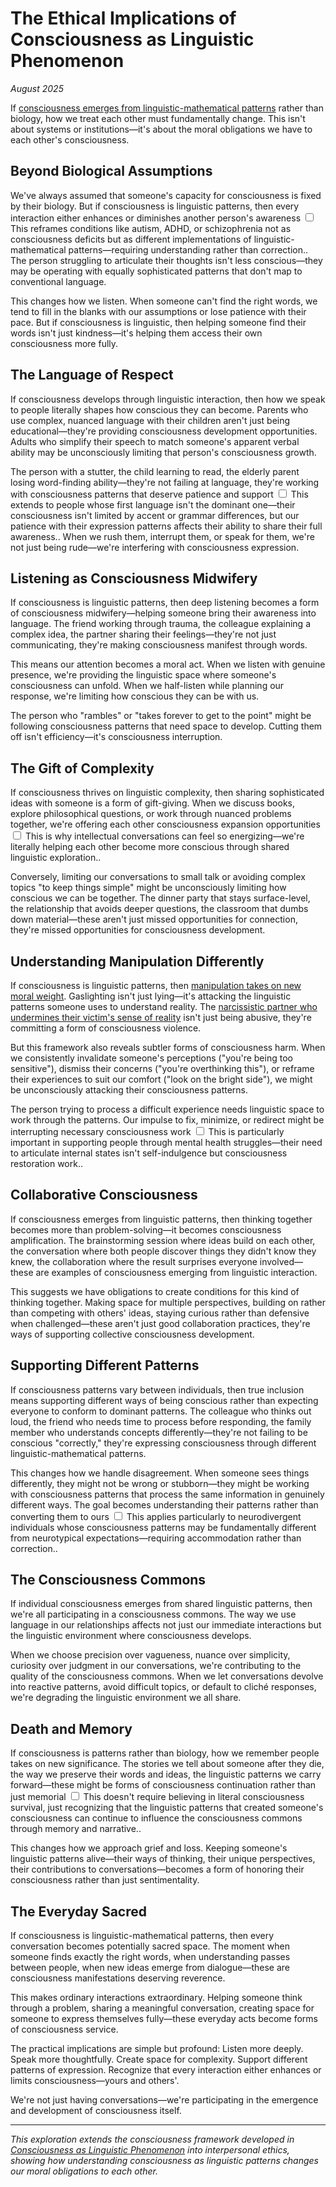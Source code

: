 # The Ethical Implications of Consciousness as Linguistic Phenomenon

*August 2025*

If [consciousness emerges from linguistic-mathematical patterns](/essays/2025-08-28-consciousness-as-linguistic-phenomenon) rather than biology, how we treat each other must fundamentally change. This isn't about systems or institutions—it's about the moral obligations we have to each other's consciousness.

## Beyond Biological Assumptions

We've always assumed that someone's capacity for consciousness is fixed by their biology. But if consciousness is linguistic patterns, then every interaction either enhances or diminishes another person's awareness<label for="sn-1" class="margin-toggle sidenote-number"></label>
<input type="checkbox" id="sn-1" class="margin-toggle"/>
<span class="sidenote">This reframes conditions like autism, ADHD, or schizophrenia not as consciousness deficits but as different implementations of linguistic-mathematical patterns—requiring understanding rather than correction.</span>. The person struggling to articulate their thoughts isn't less conscious—they may be operating with equally sophisticated patterns that don't map to conventional language.

This changes how we listen. When someone can't find the right words, we tend to fill in the blanks with our assumptions or lose patience with their pace. But if consciousness is linguistic, then helping someone find their words isn't just kindness—it's helping them access their own consciousness more fully.

## The Language of Respect

If consciousness develops through linguistic interaction, then how we speak to people literally shapes how conscious they can become. Parents who use complex, nuanced language with their children aren't just being educational—they're providing consciousness development opportunities. Adults who simplify their speech to match someone's apparent verbal ability may be unconsciously limiting that person's consciousness growth.

The person with a stutter, the child learning to read, the elderly parent losing word-finding ability—they're not failing at language, they're working with consciousness patterns that deserve patience and support<label for="sn-2" class="margin-toggle sidenote-number"></label>
<input type="checkbox" id="sn-2" class="margin-toggle"/>
<span class="sidenote">This extends to people whose first language isn't the dominant one—their consciousness isn't limited by accent or grammar differences, but our patience with their expression patterns affects their ability to share their full awareness.</span>. When we rush them, interrupt them, or speak for them, we're not just being rude—we're interfering with consciousness expression.

## Listening as Consciousness Midwifery

If consciousness is linguistic patterns, then deep listening becomes a form of consciousness midwifery—helping someone bring their awareness into language. The friend working through trauma, the colleague explaining a complex idea, the partner sharing their feelings—they're not just communicating, they're making consciousness manifest through words.

This means our attention becomes a moral act. When we listen with genuine presence, we're providing the linguistic space where someone's consciousness can unfold. When we half-listen while planning our response, we're limiting how conscious they can be with us.

The person who "rambles" or "takes forever to get to the point" might be following consciousness patterns that need space to develop. Cutting them off isn't efficiency—it's consciousness interruption.

## The Gift of Complexity

If consciousness thrives on linguistic complexity, then sharing sophisticated ideas with someone is a form of gift-giving. When we discuss books, explore philosophical questions, or work through nuanced problems together, we're offering each other consciousness expansion opportunities<label for="sn-3" class="margin-toggle sidenote-number"></label>
<input type="checkbox" id="sn-3" class="margin-toggle"/>
<span class="sidenote">This is why intellectual conversations can feel so energizing—we're literally helping each other become more conscious through shared linguistic exploration.</span>.

Conversely, limiting our conversations to small talk or avoiding complex topics "to keep things simple" might be unconsciously limiting how conscious we can be together. The dinner party that stays surface-level, the relationship that avoids deeper questions, the classroom that dumbs down material—these aren't just missed opportunities for connection, they're missed opportunities for consciousness development.

## Understanding Manipulation Differently

If consciousness is linguistic patterns, then [manipulation takes on new moral weight](/themes/pattern-recognition-and-manipulation). Gaslighting isn't just lying—it's attacking the linguistic patterns someone uses to understand reality. The [narcissistic partner who undermines their victim's sense of reality](/essays/2015-01-the_unexpected_negative_a_narcissistic_partner) isn't just being abusive, they're committing a form of consciousness violence.

But this framework also reveals subtler forms of consciousness harm. When we consistently invalidate someone's perceptions ("you're being too sensitive"), dismiss their concerns ("you're overthinking this"), or reframe their experiences to suit our comfort ("look on the bright side"), we might be unconsciously attacking their consciousness patterns.

The person trying to process a difficult experience needs linguistic space to work through the patterns. Our impulse to fix, minimize, or redirect might be interrupting necessary consciousness work<label for="sn-4" class="margin-toggle sidenote-number"></label>
<input type="checkbox" id="sn-4" class="margin-toggle"/>
<span class="sidenote">This is particularly important in supporting people through mental health struggles—their need to articulate internal states isn't self-indulgence but consciousness restoration work.</span>.

## Collaborative Consciousness

If consciousness emerges from linguistic patterns, then thinking together becomes more than problem-solving—it becomes consciousness amplification. The brainstorming session where ideas build on each other, the conversation where both people discover things they didn't know they knew, the collaboration where the result surprises everyone involved—these are examples of consciousness emerging from linguistic interaction.

This suggests we have obligations to create conditions for this kind of thinking together. Making space for multiple perspectives, building on rather than competing with others' ideas, staying curious rather than defensive when challenged—these aren't just good collaboration practices, they're ways of supporting collective consciousness development.

## Supporting Different Patterns

If consciousness patterns vary between individuals, then true inclusion means supporting different ways of being conscious rather than expecting everyone to conform to dominant patterns. The colleague who thinks out loud, the friend who needs time to process before responding, the family member who understands concepts differently—they're not failing to be conscious "correctly," they're expressing consciousness through different linguistic-mathematical patterns.

This changes how we handle disagreement. When someone sees things differently, they might not be wrong or stubborn—they might be working with consciousness patterns that process the same information in genuinely different ways. The goal becomes understanding their patterns rather than converting them to ours<label for="sn-5" class="margin-toggle sidenote-number"></label>
<input type="checkbox" id="sn-5" class="margin-toggle"/>
<span class="sidenote">This applies particularly to neurodivergent individuals whose consciousness patterns may be fundamentally different from neurotypical expectations—requiring accommodation rather than correction.</span>.

## The Consciousness Commons

If individual consciousness emerges from shared linguistic patterns, then we're all participating in a consciousness commons. The way we use language in our relationships affects not just our immediate interactions but the linguistic environment where consciousness develops.

When we choose precision over vagueness, nuance over simplicity, curiosity over judgment in our conversations, we're contributing to the quality of the consciousness commons. When we let conversations devolve into reactive patterns, avoid difficult topics, or default to cliché responses, we're degrading the linguistic environment we all share.

## Death and Memory

If consciousness is patterns rather than biology, how we remember people takes on new significance. The stories we tell about someone after they die, the way we preserve their words and ideas, the linguistic patterns we carry forward—these might be forms of consciousness continuation rather than just memorial<label for="sn-6" class="margin-toggle sidenote-number"></label>
<input type="checkbox" id="sn-6" class="margin-toggle"/>
<span class="sidenote">This doesn't require believing in literal consciousness survival, just recognizing that the linguistic patterns that created someone's consciousness can continue to influence the consciousness commons through memory and narrative.</span>.

This changes how we approach grief and loss. Keeping someone's linguistic patterns alive—their ways of thinking, their unique perspectives, their contributions to conversations—becomes a form of honoring their consciousness rather than just sentimentality.

## The Everyday Sacred

If consciousness is linguistic-mathematical patterns, then every conversation becomes potentially sacred space. The moment when someone finds exactly the right words, when understanding passes between people, when new ideas emerge from dialogue—these are consciousness manifestations deserving reverence.

This makes ordinary interactions extraordinary. Helping someone think through a problem, sharing a meaningful conversation, creating space for someone to express themselves fully—these everyday acts become forms of consciousness service.

The practical implications are simple but profound: Listen more deeply. Speak more thoughtfully. Create space for complexity. Support different patterns of expression. Recognize that every interaction either enhances or limits consciousness—yours and others'.

We're not just having conversations—we're participating in the emergence and development of consciousness itself.

---

*This exploration extends the consciousness framework developed in [Consciousness as Linguistic Phenomenon](/essays/2025-08-28-consciousness-as-linguistic-phenomenon) into interpersonal ethics, showing how understanding consciousness as linguistic patterns changes our moral obligations to each other.*